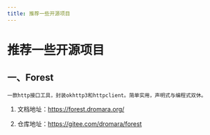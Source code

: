 ```yaml
---
title: 推荐一些开源项目
---
```


# 推荐一些开源项目

##  一、Forest 
    
    一款http接口工具，封装okhttp3和httpclient。简单实用，声明式与编程式双休。

1. 文档地址：https://forest.dromara.org/
   
2. 仓库地址：https://gitee.com/dromara/forest